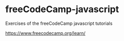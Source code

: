 # freeCodeCamp-javascript
Exercises of the freeCodeCamp javascript tutorials

https://www.freecodecamp.org/learn/
